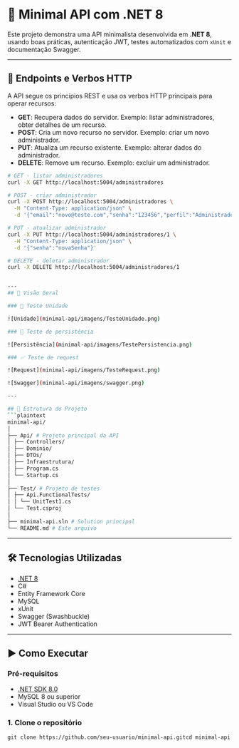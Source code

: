 # 🚀 Minimal API com .NET 8

Este projeto demonstra uma API minimalista desenvolvida em **.NET 8**, usando boas práticas, autenticação JWT, testes automatizados com `xUnit` e documentação Swagger.

---

## 📡 Endpoints e Verbos HTTP
A API segue os princípios REST e usa os verbos HTTP principais para operar recursos:

- **GET**: Recupera dados do servidor. Exemplo: listar administradores, obter detalhes de um recurso.
- **POST**: Cria um novo recurso no servidor. Exemplo: criar um novo administrador.
- **PUT**: Atualiza um recurso existente. Exemplo: alterar dados do administrador.
- **DELETE**: Remove um recurso. Exemplo: excluir um administrador.

```bash
# GET - listar administradores
curl -X GET http://localhost:5004/administradores

# POST - criar administrador
curl -X POST http://localhost:5004/administradores \
  -H "Content-Type: application/json" \
  -d '{"email":"novo@teste.com","senha":"123456","perfil":"Administrador"}'

# PUT - atualizar administrador
curl -X PUT http://localhost:5004/administradores/1 \
  -H "Content-Type: application/json" \
  -d '{"senha":"novaSenha"}'

# DELETE - deletar administrador
curl -X DELETE http://localhost:5004/administradores/1


---
## 📸 Visão Geral

### 🔐 Teste Unidade

![Unidade](minimal-api/imagens/TesteUnidade.png)

### 📑 Teste de persistência

![Persistência](minimal-api/imagens/TestePersistencia.png)

### ✅ Teste de request

![Request](minimal-api/imagens/TesteRequest.png)

![Swagger](minimal-api/imagens/swagger.png)

---

## 🧱 Estrutura do Projeto
```plaintext
minimal-api/
│
├── Api/ # Projeto principal da API
│ ├── Controllers/
│ ├── Dominio/
│ ├── DTOs/
│ ├── Infraestrutura/
│ ├── Program.cs
│ └── Startup.cs
│
├── Test/ # Projeto de testes
│ ├── Api.FunctionalTests/
│ │ └── UnitTest1.cs
│ └── Test.csproj
│
├── minimal-api.sln # Solution principal
└── README.md # Este arquivo
```

---

## 🛠️ Tecnologias Utilizadas

- [.NET 8](https://learn.microsoft.com/dotnet/)
- C#
- Entity Framework Core
- MySQL
- xUnit
- Swagger (Swashbuckle)
- JWT Bearer Authentication

---

## ▶️ Como Executar

### Pré-requisitos

- [.NET SDK 8.0](https://dotnet.microsoft.com/download)
- MySQL 8 ou superior
- Visual Studio ou VS Code

### 1. Clone o repositório

```
git clone https://github.com/seu-usuario/minimal-api.gitcd minimal-api

```